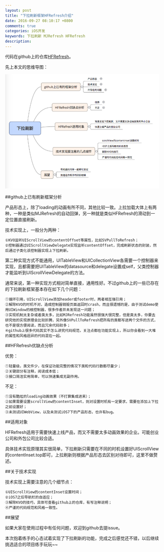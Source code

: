 ```yaml
---
layout: post
title: "下拉刷新框架HFRefresh介绍"
date: 2016-09-27 08:10:17 +0800
comments: true
categories: iOS开发
keywords: 下拉刷新 MJRefresh HFRefresh
description: 
---
```


代码在github上的仓库[HFRefresh](https://github.com/kobe1941/HFRefresh)。

先上本文的思维导图：

![](/images/2016/09/HFRefresh.png)

<!--more-->

##github上已有刷新框架分析

产品形态上，除了loading的动画有所不同，其他比较一致。上拉加载大体上有两种，一种是类似MJRefresh的自动回弹，另一种就是类似HFRefresh的滑动到一定位置直接刷新。

技术实现上，一般分为两种：

```
①KVO监听UIScrollView的contentOffset等属性，比如SVPullToRefresh；
②控制器通过UIScrollViewDelegate实现监听contentOffset，完成刷新状态的封装，然后通过子类化该控制器实现上下拉刷新。
```
第二种实现方式不能通用，UITableView和UICollectionView各需要一个控制器来实现，且都需要把UITableView的datasource和delegate设置成self，父类控制器才能监听到UIScrollViewDelegate的方法。

通常来说，第一种实现方式相对简单直接，通用性好。不过github上的一些已存在的下拉刷新框架基本存在如下几个问题：

```
①循环引用，UIScrollView添加header或footer时，两者相互强引用；
②解除KVO的时机不对，造成控制器销毁页面返回时crash，而且很遗憾的是，由于测试demo使用UIWindow的根控制器，很多作者并未发现这一问题；
③实现机制太复杂或者类太多，比如MJRefresh功能虽然很强大很完整，但是类太多，你要去研究他的实现原理会比较折腾，另外像SVPullToRefresh把所有的类都写进两个文件的方式，也不是很方便阅读，而且冗余代码较多；
④github上很多代码其实不怎么讲究代码规范，关注点都在功能实现上，所以你会看到一大堆的属性和风格迥异的代码混在一起。
```

##HFRefresh优缺点分析

优势：

```
①轻量级，类文件少，在保证功能完整的情况下类和代码行数都尽量少；
②关键部分有注释，阅读成本低；
③接口简洁实用简单，可以快速集成无副作用。
```

不足：

```
①没有酷炫的loading动画效果（不打算集成进来）；
②如果需要设置scrollView的contentInset，则对设置时机有一定要求，需要在添加上下拉之前设置好；
③未测试UIWebView，以及未测试iOS7下的产品形态，也许有bug。
```

##适用对象

HFRefresh适用于需要快速上线产品，而又不需要太多动画效果的企业。可能创业公司和外包公司比较合适。

具体技术实现原理其实很简单，下拉刷新只需要在不同的时机设置好UIScrollView的contentInset.top即可，上拉刷新则根据产品形态去区别对待即可，这里不做赘述。


##关于技术实现

技术实现上需要注意的几个细节点：

```
①UIScrollView的contentInset设置时间；
②iOS7之后导航栏的自适应；
③解除KVO的技巧，具体可查看github上的仓库，有写注释说明；
④严谨的代码规范和风格一致性。
```

##展望

如果大家在使用过程中有任何问题，欢迎到github去提issue。

本次抱着练手的心态试着实现了下拉刷新的功能，完成之后感觉还不错，以后继续挑选适合的项目练手玩玩~~